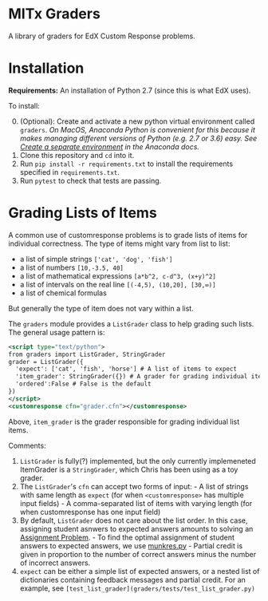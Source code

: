 # MITx Graders

A library of graders for EdX Custom Response problems.

# Installation
  
  **Requirements:** An installation of Python 2.7 (since this is what EdX uses). 
  
  To install:
  
  0. (Optional): Create and activate a new python virtual environment called `graders`. *On MacOS, Anaconda Python is convenient for this because it makes managing different versions of Python (e.g. 2.7 or 3.6) easy. See [Create a separate environment](https://conda.io/docs/using/envs.html#create-a-separate-environment) in the Anaconda docs.*
  1. Clone this repository and `cd` into it.
  2. Run `pip install -r requirements.txt` to install the requirements specified in `requirements.txt`.
  3. Run `pytest` to check that tests are passing.
  
# Grading Lists of Items
A common use of customresponse problems is to grade lists of items for individual correctness. The type of items might vary from list to list:

  - a list of simple strings `['cat', 'dog', 'fish']`
  - a list of numbers `[10,-3.5, 40]`
  - a list of mathematical expressions `[a*b^2, c-d^3, (x+y)^2]`
  - a list of intervals on the real line `[(-4,5), (10,20], [30,∞)]`
  - a list of chemical formulas
  
But generally the type of item does not vary within a list.

The `graders` module provides a `ListGrader` class to help grading such lists. The general usage pattern is:

```xml
<script type="text/python">
from graders import ListGrader, StringGrader
grader = ListGrader({
  'expect': ['cat', 'fish', 'horse'] # A list of items to expect
  'item_grader': StringGrader({}) # A grader for grading individual items
  'ordered':False # False is the default
})
</script>
<customresponse cfn="grader.cfn"></customresponse>
```
Above, `item_grader` is the grader responsible for grading individual list items.
  
Comments:

  1. `ListGrader` is fully(?) implemented, but the only currently implemeneted ItemGrader is a `StringGrader`, which Chris has been using as a toy grader.
  2. The `ListGrader`'s `cfn` can accept two forms of input:
    - A list of strings with same length as `expect` (for when `<customresponse>` has multiple input fields)
    - A comma-separated list of items with varying length (for when customresponse has one input field)
  3. By default, `ListGrader` does not care about the list order. In this case, assigning student asnwers to expected answers amounts to solving an [Assignment Problem](https://en.wikipedia.org/wiki/Assignment_problem). 
    - To find the optimal assignment of student answers to expected answers, we use [munkres.py](https://github.com/bmc/munkres)
    - Partial credit is given in proportion to the number of correct answers minus the number of incorrect answers.
  4. `expect` can be either a simple list of expected answers, or a nested list of dictionaries containing feedback messages and partial credit. For an example, see `[test_list_grader](graders/tests/test_list_grader.py)`
 

  